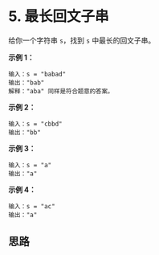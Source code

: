 # 5. 最长回文子串

给你一个字符串 `s`，找到 `s` 中最长的回文子串。

**示例 1：**

```text
输入：s = "babad"
输出："bab"
解释："aba" 同样是符合题意的答案。
```

**示例 2：**

```text
输入：s = "cbbd"
输出："bb"
```

**示例 3：**

```text
输入：s = "a"
输出："a"
```

**示例 4：**

```text
输入：s = "ac"
输出："a"
```

## 思路


